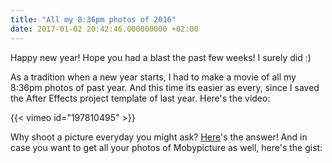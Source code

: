 ```yaml
---
title: "All my 8:36pm photos of 2016"
date: 2017-01-02 20:42:46.000000000 +02:00
---
```

Happy new year! Hope you had a blast the past few weeks! I surely did :)

As a tradition when a new year starts, I had to make a movie of all my 8:36pm photos of past year. And this time its easier as every, since I saved the After Effects project template of last year. Here's the video:

{{< vimeo id="197810495" >}}

Why shoot a picture everyday you might ask? [Here](https://www.youtube.com/watch?v=4_nhIF2coKk)'s the answer! And in case you want to get all your photos of Mobypicture as well, here's the gist: